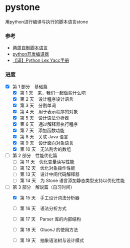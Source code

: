 # pystone
用python进行编译与执行的脚本语言stone



### 参考

* [两周自制脚本语言](http://www.ituring.com.cn/book/1215)
* [python开发编译器](http://www.cnblogs.com/lrysjtu/p/6256493.html)
* [【译】Python Lex Yacc手册](http://www.pchou.info/open-source/2014/01/18/52da47204d4cb.html)



### 进度


* [x] 第 1 部分　基础篇
  * [x] 第 1 天　来，我们一起做些什么吧
  * [x] 第 2 天　设计程序设计语言
  * [x] 第 3 天　分割单词
  * [x] 第 4 天　用于表示程序的对象
  * [x] 第 5 天　设计语法分析器
  * [x] 第 6 天　通过解释器执行程序
  * [x] 第 7 天　添加函数功能
  * [x] 第 8 天　关联 Java 语言
  * [x] 第 9 天　设计面向对象语言
  * [x] 第 10 天　无法割舍的数组
* [ ] 第 2 部分　性能优化篇
  * [ ] 第 11 天　优化变量读写性能
  * [ ] 第 12 天　优化对象操作性能
  * [ ] 第 13 天　设计中间代码解释器
  * [ ] 第 14 天　为 Stone 语言添加静态类型支持以优化性能
* [ ] 第 3 部分　解说篇（自习时间）
  * [x] 第 15 天　手工设计词法分析器
  * [ ] 第 16 天　语法分析方式
  * [ ] 第 17 天　Parser 库的内部结构
  * [ ] 第 18 天　GluonJ 的使用方法
  * [ ] 第 19 天　抽象语法树与设计模式




